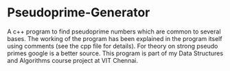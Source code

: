 # Pseudoprime-Generator
A c++ program to find pseudoprime numbers which are common to several bases. The working of the program has been explained in the program itself using comments (see the cpp file for details). For theory on strong pseudo primes google is a better source. This program is part of my Data Structures and Algorithms course project at VIT Chennai.
